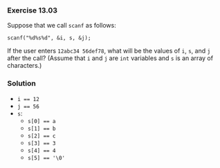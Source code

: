 ### Exercise 13.03
Suppose that we call `scanf` as follows:
```
scanf("%d%s%d", &i, s, &j);
```

If the user enters `12abc34 56def78`, what will be the values of `i`, `s`, and `j` after the call? (Assume that `i` and `j` are `int` variables and `s` is an array of characters.)

### Solution
 - `i == 12`
 - `j == 56`
 - `s`:
   - `s[0] == a`
   - `s[1] == b`
   - `s[2] == c`
   - `s[3] == 3`
   - `s[4] == 4`
   - `s[5] == '\0'`
